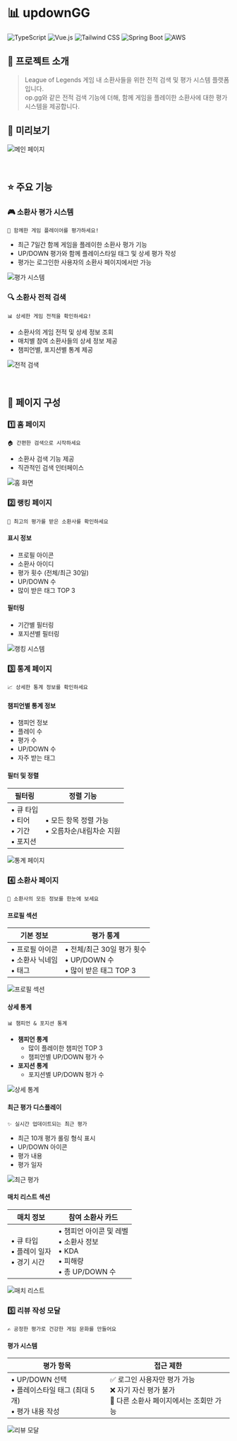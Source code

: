 # 📊 updownGG

![TypeScript](https://img.shields.io/badge/TypeScript-007ACC?style=for-the-badge&logo=typescript&logoColor=white)
![Vue.js](https://img.shields.io/badge/Vue.js-35495E?style=for-the-badge&logo=vue.js&logoColor=4FC08D)
![Tailwind CSS](https://img.shields.io/badge/Tailwind_CSS-38B2AC?style=for-the-badge&logo=tailwind-css&logoColor=white)
![Spring Boot](https://img.shields.io/badge/Spring_Boot-6DB33F?style=for-the-badge&logo=spring-boot&logoColor=white)
![AWS](https://img.shields.io/badge/AWS-232F3E?style=for-the-badge&logo=amazon-aws&logoColor=white)

## 📌 프로젝트 소개
> League of Legends 게임 내 소환사들을 위한 전적 검색 및 평가 시스템 플랫폼입니다.  
> op.gg와 같은 전적 검색 기능에 더해, 함께 게임을 플레이한 소환사에 대한 평가 시스템을 제공합니다.

## 📱 미리보기
![메인 페이지](./images/main.png)

<br>

## ⭐ 주요 기능

### 🎮 소환사 평가 시스템
```
📝 함께한 게임 플레이어를 평가하세요!
```
- 최근 7일간 함께 게임을 플레이한 소환사 평가 기능
- UP/DOWN 평가와 함께 플레이스타일 태그 및 상세 평가 작성
- 평가는 로그인한 사용자의 소환사 페이지에서만 가능

![평가 시스템](./images/review-system.png)

### 🔍 소환사 전적 검색
```
📊 상세한 게임 전적을 확인하세요!
```
- 소환사의 게임 전적 및 상세 정보 조회
- 매치별 참여 소환사들의 상세 정보 제공
- 챔피언별, 포지션별 통계 제공

![전적 검색](./images/search-history.png)

<br>

## 🎯 페이지 구성

### 1️⃣ 홈 페이지
```
🏠 간편한 검색으로 시작하세요
```
- 소환사 검색 기능 제공
- 직관적인 검색 인터페이스

![홈 화면](./images/home.png)

### 2️⃣ 랭킹 페이지
```
👑 최고의 평가를 받은 소환사를 확인하세요
```
#### 표시 정보
- 프로필 아이콘
- 소환사 아이디
- 평가 횟수 (전체/최근 30일)
- UP/DOWN 수
- 많이 받은 태그 TOP 3

#### 필터링
- 기간별 필터링
- 포지션별 필터링

![랭킹 시스템](./images/ranking.png)

### 3️⃣ 통계 페이지
```
📈 상세한 통계 정보를 확인하세요
```
#### 챔피언별 통계 정보
- 챔피언 정보
- 플레이 수
- 평가 수
- UP/DOWN 수
- 자주 받는 태그

#### 필터 및 정렬
| 필터링 | 정렬 기능 |
|--------|-----------|
| • 큐 타입<br>• 티어<br>• 기간<br>• 포지션 | • 모든 항목 정렬 가능<br>• 오름차순/내림차순 지원 |

![통계 페이지](./images/statistics.png)

### 4️⃣ 소환사 페이지
```
👤 소환사의 모든 정보를 한눈에 보세요
```
#### 프로필 섹션
| 기본 정보 | 평가 통계 |
|-----------|-----------|
| • 프로필 아이콘<br>• 소환사 닉네임<br>• 태그 | • 전체/최근 30일 평가 횟수<br>• UP/DOWN 수<br>• 많이 받은 태그 TOP 3 |

![프로필 섹션](./images/profile.png)

#### 상세 통계
```
📊 챔피언 & 포지션 통계
```
- **챔피언 통계**
  - 많이 플레이한 챔피언 TOP 3
  - 챔피언별 UP/DOWN 평가 수
- **포지션 통계**
  - 포지션별 UP/DOWN 평가 수

![상세 통계](./images/detailed-stats.png)

#### 최근 평가 디스플레이
```
✨ 실시간 업데이트되는 최근 평가
```
- 최근 10개 평가 롤링 형식 표시
- UP/DOWN 아이콘
- 평가 내용
- 평가 일자

![최근 평가](./images/recent-reviews.png)

#### 매치 리스트 섹션
| 매치 정보 | 참여 소환사 카드 |
|-----------|------------------|
| • 큐 타입<br>• 플레이 일자<br>• 경기 시간 | • 챔피언 아이콘 및 레벨<br>• 소환사 정보<br>• KDA<br>• 피해량<br>• 총 UP/DOWN 수 |

![매치 리스트](./images/match-list.png)

### 5️⃣ 리뷰 작성 모달
```
✍️ 공정한 평가로 건강한 게임 문화를 만들어요
```
#### 평가 시스템
| 평가 항목 | 접근 제한 |
|-----------|-----------|
| • UP/DOWN 선택<br>• 플레이스타일 태그 (최대 5개)<br>• 평가 내용 작성 | ✅ 로그인 사용자만 평가 가능<br>❌ 자기 자신 평가 불가<br>👀 다른 소환사 페이지에서는 조회만 가능 |

![리뷰 모달](./images/review-modal.png)
```
